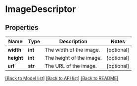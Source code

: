 # ImageDescriptor

## Properties
Name | Type | Description | Notes
------------ | ------------- | ------------- | -------------
**width** | **int** | The width of the image. | [optional] 
**height** | **int** | The height of the image. | [optional] 
**url** | **str** | The URL of the image. | [optional] 

[[Back to Model list]](../README.md#documentation-for-models) [[Back to API list]](../README.md#documentation-for-api-endpoints) [[Back to README]](../README.md)

